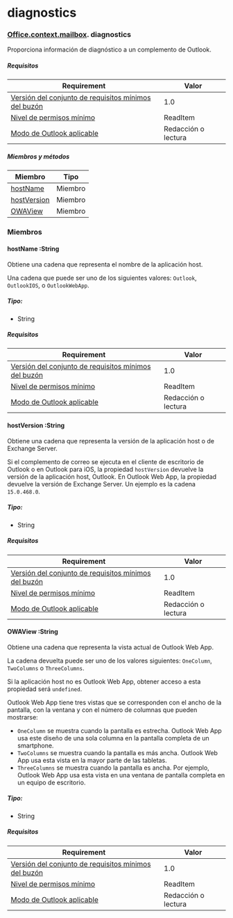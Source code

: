 # <a name="diagnostics"></a>diagnostics

### [Office](Office.md)[.context](Office.context.md)[.mailbox](Office.context.mailbox.md). diagnostics

Proporciona información de diagnóstico a un complemento de Outlook.

##### <a name="requirements"></a>Requisitos

|Requirement| Valor|
|---|---|
|[Versión del conjunto de requisitos mínimos del buzón](/javascript/office/requirement-sets/outlook-api-requirement-sets)| 1.0|
|[Nivel de permisos mínimo](https://docs.microsoft.com/outlook/add-ins/understanding-outlook-add-in-permissions)| ReadItem|
|[Modo de Outlook aplicable](https://docs.microsoft.com/outlook/add-ins/#extension-points)| Redacción o lectura|

##### <a name="members-and-methods"></a>Miembros y métodos

| Miembro	 | Tipo |
|--------|------|
| [hostName](#hostname-string) | Miembro	 |
| [hostVersion](#hostversion-string) | Miembro	 |
| [OWAView](#owaview-string) | Miembro	 |

### <a name="members"></a>Miembros

####  <a name="hostname-string"></a>hostName :String

Obtiene una cadena que representa el nombre de la aplicación host.

Una cadena que puede ser uno de los siguientes valores: `Outlook`, `OutlookIOS`, o `OutlookWebApp`.

##### <a name="type"></a>Tipo:

*   String

##### <a name="requirements"></a>Requisitos

|Requirement| Valor|
|---|---|
|[Versión del conjunto de requisitos mínimos del buzón](/javascript/office/requirement-sets/outlook-api-requirement-sets)| 1.0|
|[Nivel de permisos mínimo](https://docs.microsoft.com/outlook/add-ins/understanding-outlook-add-in-permissions)| ReadItem|
|[Modo de Outlook aplicable](https://docs.microsoft.com/outlook/add-ins/#extension-points)| Redacción o lectura|

####  <a name="hostversion-string"></a>hostVersion :String

Obtiene una cadena que representa la versión de la aplicación host o de Exchange Server.

Si el complemento de correo se ejecuta en el cliente de escritorio de Outlook o en Outlook para iOS, la propiedad `hostVersion` devuelve la versión de la aplicación host, Outlook. En Outlook Web App, la propiedad devuelve la versión de Exchange Server. Un ejemplo es la cadena `15.0.468.0`.

##### <a name="type"></a>Tipo:

*   String

##### <a name="requirements"></a>Requisitos

|Requirement| Valor|
|---|---|
|[Versión del conjunto de requisitos mínimos del buzón](/javascript/office/requirement-sets/outlook-api-requirement-sets)| 1.0|
|[Nivel de permisos mínimo](https://docs.microsoft.com/outlook/add-ins/understanding-outlook-add-in-permissions)| ReadItem|
|[Modo de Outlook aplicable](https://docs.microsoft.com/outlook/add-ins/#extension-points)| Redacción o lectura|

####  <a name="owaview-string"></a>OWAView :String

Obtiene una cadena que representa la vista actual de Outlook Web App.

La cadena devuelta puede ser uno de los valores siguientes: `OneColumn`, `TwoColumns` o `ThreeColumns`.

Si la aplicación host no es Outlook Web App, obtener acceso a esta propiedad será `undefined`.

Outlook Web App tiene tres vistas que se corresponden con el ancho de la pantalla, con la ventana y con el número de columnas que pueden mostrarse:

*   `OneColumn` se muestra cuando la pantalla es estrecha. Outlook Web App usa este diseño de una sola columna en la pantalla completa de un smartphone.
*   `TwoColumns` se muestra cuando la pantalla es más ancha. Outlook Web App usa esta vista en la mayor parte de las tabletas.
*   `ThreeColumns` se muestra cuando la pantalla es ancha. Por ejemplo, Outlook Web App usa esta vista en una ventana de pantalla completa en un equipo de escritorio.

##### <a name="type"></a>Tipo:

*   String

##### <a name="requirements"></a>Requisitos

|Requirement| Valor|
|---|---|
|[Versión del conjunto de requisitos mínimos del buzón](/javascript/office/requirement-sets/outlook-api-requirement-sets)| 1.0|
|[Nivel de permisos mínimo](https://docs.microsoft.com/outlook/add-ins/understanding-outlook-add-in-permissions)| ReadItem|
|[Modo de Outlook aplicable](https://docs.microsoft.com/outlook/add-ins/#extension-points)| Redacción o lectura|